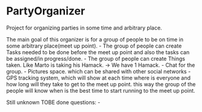 # PartyOrganizer
Project for organizing parties in some time and arbitrary place.

The main goal of this organizer is for a group of people to be on time in some arbitrary place(meet up point).
	- The group of people can create Tasks needed to be done before the meet up point and also the tasks can be assigned/in progress/done.
	- The group of people can create Things taken. Like Marto is taking his Hamack. -> We have 1 Hamack.
	- Chat for the group.
	- Pictures space. which can be shared with other social networks
	- GPS tracking system, which will show at each time where is everyone and how long will they take to get to the meet up point.
		this way the group of the people will know when is the best time to start running to the meet up point.

Still unknown TOBE done questions:
	- 
